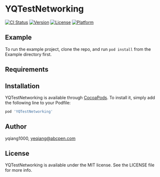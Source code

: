 # YQTestNetworking

[![CI Status](https://img.shields.io/travis/yqiang1000/YQTestNetworking.svg?style=flat)](https://travis-ci.org/yqiang1000/YQTestNetworking)
[![Version](https://img.shields.io/cocoapods/v/YQTestNetworking.svg?style=flat)](https://cocoapods.org/pods/YQTestNetworking)
[![License](https://img.shields.io/cocoapods/l/YQTestNetworking.svg?style=flat)](https://cocoapods.org/pods/YQTestNetworking)
[![Platform](https://img.shields.io/cocoapods/p/YQTestNetworking.svg?style=flat)](https://cocoapods.org/pods/YQTestNetworking)

## Example

To run the example project, clone the repo, and run `pod install` from the Example directory first.

## Requirements

## Installation

YQTestNetworking is available through [CocoaPods](https://cocoapods.org). To install
it, simply add the following line to your Podfile:

```ruby
pod 'YQTestNetworking'
```

## Author

yqiang1000, yeqiang@abcpen.com

## License

YQTestNetworking is available under the MIT license. See the LICENSE file for more info.
